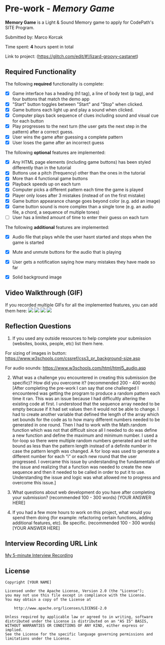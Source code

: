 # Pre-work - *Memory Game*

**Memory Game** is a Light & Sound Memory game to apply for CodePath's SITE Program. 

Submitted by: Marco Korcak

Time spent: **4** hours spent in total

Link to project: (https://glitch.com/edit/#!/lizard-groovy-castanet)

## Required Functionality

The following **required** functionality is complete:

* [X] Game interface has a heading (h1 tag), a line of body text (p tag), and four buttons that match the demo app
* [X] "Start" button toggles between "Start" and "Stop" when clicked. 
* [X] Game buttons each light up and play a sound when clicked. 
* [X] Computer plays back sequence of clues including sound and visual cue for each button
* [X] Play progresses to the next turn (the user gets the next step in the pattern) after a correct guess. 
* [X] User wins the game after guessing a complete pattern
* [X] User loses the game after an incorrect guess

The following **optional** features are implemented:

* [X] Any HTML page elements (including game buttons) has been styled differently than in the tutorial
* [X] Buttons use a pitch (frequency) other than the ones in the tutorial
* [X] More than 4 functional game buttons
* [X] Playback speeds up on each turn
* [X] Computer picks a different pattern each time the game is played
* [X] Player only loses after 3 mistakes (instead of on the first mistake)
* [X] Game button appearance change goes beyond color (e.g. add an image)
* [X] Game button sound is more complex than a single tone (e.g. an audio file, a chord, a sequence of multiple tones)
* [ ] User has a limited amount of time to enter their guess on each turn

The following **additional** features are implemented:

- [X] Audio file that plays while the user hasnt started and stops when the game is started
- [X] Mute and unmute buttons for the audio that is playing
- [X] User gets a notification saying how many mistakes they have made so far
- [X] Solid background image




## Video Walkthrough (GIF)

If you recorded multiple GIFs for all the implemented features, you can add them here:
![](gif1-link-here)
![](gif2-link-here)
![](gif3-link-here)
![](gif4-link-here)

## Reflection Questions
1. If you used any outside resources to help complete your submission (websites, books, people, etc) list them here. 

For sizing of images in button: https://www.w3schools.com/cssref/css3_pr_background-size.asp 

For audio sounds: https://www.w3schools.com/html/html5_audio.asp

2. What was a challenge you encountered in creating this submission (be specific)? How did you overcome it? (recommended 200 - 400 words) 
[After completing the pre-work I can say that one challenged I encountered was getting the program to produce a random pattern each time it ran. This was an issue because I had difficultly altering the existing code at first. I understood that the sequence array needed to be empty because if it had set values then it would not be able to change. I had to create another variable that defined the length of the array which set bounds for the code as to how many different numbers needed to be generated in one round. Then I had to work with the Math.random function which was not that difficult since all I needed to do was define a new function and define the maximum and minimum number. I used a for-loop so there were multiple random numbers generated and set the bound as less than the pattern length instead of a definite number in case the pattern length was changed. A for loop was used to generate a different number for each “i” or each new round that the user progressed. I overcame this issue by understanding the fundamentals of the issue and realizing that a function was needed to create the new sequence and then it needed to be called in order to put it to use. Understanding the issue and logic was what allowed me to progress and overcome this issue.]

3. What questions about web development do you have after completing your submission? (recommended 100 - 300 words) 
[YOUR ANSWER HERE]

4. If you had a few more hours to work on this project, what would you spend them doing (for example: refactoring certain functions, adding additional features, etc). Be specific. (recommended 100 - 300 words) 
[YOUR ANSWER HERE]



## Interview Recording URL Link

[My 5-minute Interview Recording](your-link-here)


## License

    Copyright [YOUR NAME]

    Licensed under the Apache License, Version 2.0 (the "License");
    you may not use this file except in compliance with the License.
    You may obtain a copy of the License at

        http://www.apache.org/licenses/LICENSE-2.0

    Unless required by applicable law or agreed to in writing, software
    distributed under the License is distributed on an "AS IS" BASIS,
    WITHOUT WARRANTIES OR CONDITIONS OF ANY KIND, either express or implied.
    See the License for the specific language governing permissions and
    limitations under the License.
